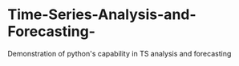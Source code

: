 # Time-Series-Analysis-and-Forecasting-
Demonstration of python's capability in TS analysis and forecasting
